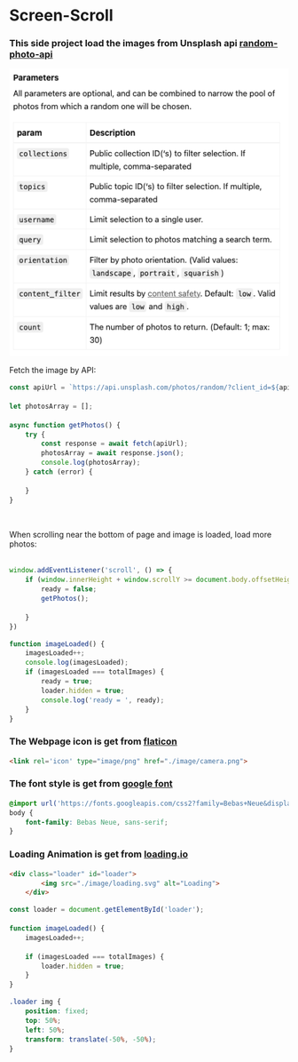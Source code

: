 # Screen-Scroll

### This side project load the images from Unsplash api [random-photo-api](https://unsplash.com/documentation#get-a-random-photo)

![api-png](unsplash-api.png)

Fetch the image by API:
```js
const apiUrl = `https://api.unsplash.com/photos/random/?client_id=${apiKey}&count=${count}`;

let photosArray = [];

async function getPhotos() {
    try {
        const response = await fetch(apiUrl);
        photosArray = await response.json();
        console.log(photosArray);
    } catch (error) {

    }
}
```
<br/>

When scrolling near the bottom of page and image is loaded, load more photos:
```js

window.addEventListener('scroll', () => {
    if (window.innerHeight + window.scrollY >= document.body.offsetHeight - 1000 && ready) {
        ready = false;
        getPhotos();

    }
})
```
```js
function imageLoaded() {
    imagesLoaded++;
    console.log(imagesLoaded);
    if (imagesLoaded === totalImages) {
        ready = true;
        loader.hidden = true;
        console.log('ready = ', ready);
    }
}
```

### The Webpage icon is get from [flaticon](https://www.flaticon.com/)
```html
<link rel='icon' type="image/png" href="./image/camera.png">
```

### The font style is get from [google font](https://fonts.google.com/specimen/Bebas+Neue/tester?preview.text=Scroll%20Screen&preview.text_type=custom&query=Bebas)
```css
@import url('https://fonts.googleapis.com/css2?family=Bebas+Neue&display=swap');
body {
    font-family: Bebas Neue, sans-serif;
}
```

### Loading Animation is get from [loading.io](loading.io)
```html
<div class="loader" id="loader">
        <img src="./image/loading.svg" alt="Loading">
    </div>
```
```js
const loader = document.getElementById('loader');

function imageLoaded() {
    imagesLoaded++;

    if (imagesLoaded === totalImages) {
        loader.hidden = true;
    }
}
```
```css
.loader img {
    position: fixed;
    top: 50%;
    left: 50%;
    transform: translate(-50%, -50%);
}
```
